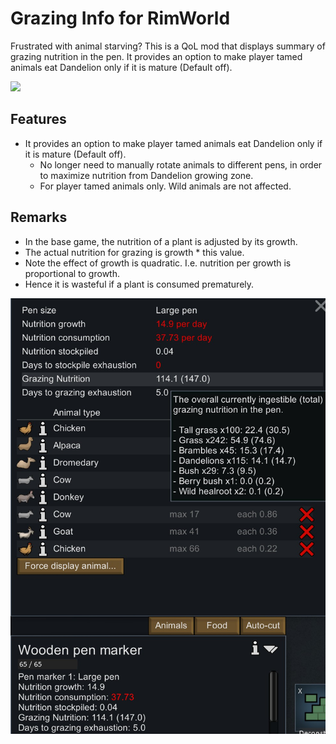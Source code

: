 # Grazing Info for RimWorld

Frustrated with animal starving? This is a QoL mod that displays summary of grazing nutrition in the pen. It provides an option to make player tamed animals eat Dandelion only if it is mature (Default off).

[<img src="https://i.imgur.com/N8E4pyP.png" height="50">](https://steamcommunity.com/workshop/filedetails/?id=2729671309)


## Features

- It provides an option to make player tamed animals eat Dandelion only if it is mature (Default off).
    - No longer need to manually rotate animals to different pens, in order to maximize nutrition from Dandelion growing zone.
    - For player tamed animals only. Wild animals are not affected.

## Remarks

- In the base game, the nutrition of a plant is adjusted by its growth.
- The actual nutrition for grazing is growth * this value.
- Note the effect of growth is quadratic. I.e. nutrition per growth is proportional to growth.
- Hence it is wasteful if a plant is consumed prematurely.

![](./About/Preview.png)

